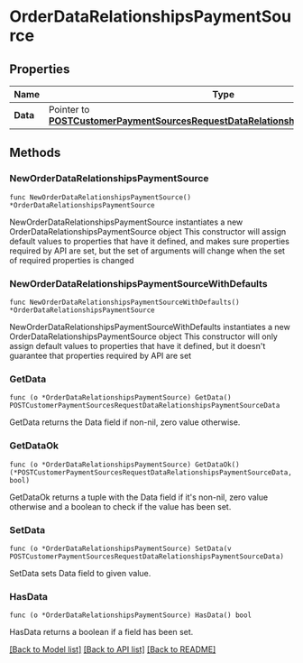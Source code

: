 # OrderDataRelationshipsPaymentSource

## Properties

Name | Type | Description | Notes
------------ | ------------- | ------------- | -------------
**Data** | Pointer to [**POSTCustomerPaymentSourcesRequestDataRelationshipsPaymentSourceData**](POSTCustomerPaymentSourcesRequestDataRelationshipsPaymentSourceData.md) |  | [optional] 

## Methods

### NewOrderDataRelationshipsPaymentSource

`func NewOrderDataRelationshipsPaymentSource() *OrderDataRelationshipsPaymentSource`

NewOrderDataRelationshipsPaymentSource instantiates a new OrderDataRelationshipsPaymentSource object
This constructor will assign default values to properties that have it defined,
and makes sure properties required by API are set, but the set of arguments
will change when the set of required properties is changed

### NewOrderDataRelationshipsPaymentSourceWithDefaults

`func NewOrderDataRelationshipsPaymentSourceWithDefaults() *OrderDataRelationshipsPaymentSource`

NewOrderDataRelationshipsPaymentSourceWithDefaults instantiates a new OrderDataRelationshipsPaymentSource object
This constructor will only assign default values to properties that have it defined,
but it doesn't guarantee that properties required by API are set

### GetData

`func (o *OrderDataRelationshipsPaymentSource) GetData() POSTCustomerPaymentSourcesRequestDataRelationshipsPaymentSourceData`

GetData returns the Data field if non-nil, zero value otherwise.

### GetDataOk

`func (o *OrderDataRelationshipsPaymentSource) GetDataOk() (*POSTCustomerPaymentSourcesRequestDataRelationshipsPaymentSourceData, bool)`

GetDataOk returns a tuple with the Data field if it's non-nil, zero value otherwise
and a boolean to check if the value has been set.

### SetData

`func (o *OrderDataRelationshipsPaymentSource) SetData(v POSTCustomerPaymentSourcesRequestDataRelationshipsPaymentSourceData)`

SetData sets Data field to given value.

### HasData

`func (o *OrderDataRelationshipsPaymentSource) HasData() bool`

HasData returns a boolean if a field has been set.


[[Back to Model list]](../README.md#documentation-for-models) [[Back to API list]](../README.md#documentation-for-api-endpoints) [[Back to README]](../README.md)


